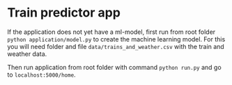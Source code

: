 # Train predictor app

If the application does not yet have a ml-model, first run from root folder `python application/model.py` to create the machine learning model. For this you will need folder and file `data/trains_and_weather.csv` with the train and weather data.

Then run application from root folder with command `python run.py` and go to `localhost:5000/home`.

